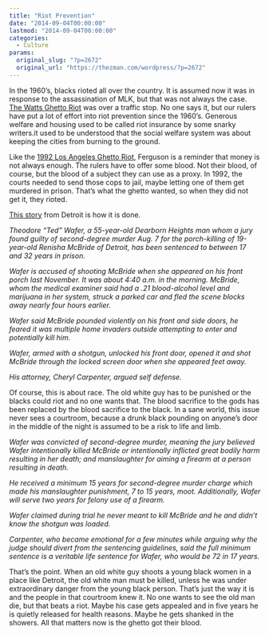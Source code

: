 ```yaml
---
title: "Riot Prevention"
date: "2014-09-04T00:00:00"
lastmod: "2014-09-04T00:00:00"
categories:
  - Culture
params:
  original_slug: "?p=2672"
  original_url: "https://thezman.com/wordpress/?p=2672"
---
```


In the 1960’s, blacks rioted all over the country. It is assumed now it
was in response to the assassination of MLK, but that was not always the
case. <a href="http://en.wikipedia.org/wiki/Watts_Riots"
rel="noopener noreferrer" target="_blank">The Watts Ghetto Riot</a> was
over a traffic stop. No one says it, but our rulers have put a lot of
effort into riot prevention since the 1960’s. Generous welfare and
housing used to be called riot insurance by some snarky writers.it used
to be understood that the social welfare system was about keeping the
cities from burning to the ground.

Like the <a href="http://en.wikipedia.org/wiki/1992_Los_Angeles_riots"
rel="noopener noreferrer" target="_blank">1992 Los Angeles Ghetto
Riot</a>, Ferguson is a reminder that money is not always enough. The
rulers have to offer some blood. Not their blood, of course, but the
blood of a subject they can use as a proxy. In 1992, the courts needed
to send those cops to jail, maybe letting one of them get murdered in
prison. That’s what the ghetto wanted, so when they did not get it, they
rioted.

<a
href="http://www.mlive.com/news/detroit/index.ssf/2014/09/live_updates_sentencing_of_ren.html"
rel="noopener noreferrer" target="_blank">This story</a> from Detroit is
how it is done.

*Theodore “Ted” Wafer, a 55-year-old Dearborn Heights man whom a jury
found guilty of second-degree murder Aug. 7 for the porch-killing of
19-year-old Renisha McBride of Detroit, has been sentenced to between 17
and 32 years in prison.*

*Wafer is accused of shooting McBride when she appeared on his front
porch last November. It was about 4:40 a.m. in the morning. McBride,
whom the medical examiner said had a .21 blood-alcohol level and
marijuana in her system, struck a parked car and fled the scene blocks
away nearly four hours earlier.*

*Wafer said McBride pounded violently on his front and side doors, he
feared it was multiple home invaders outside attempting to enter and
potentially kill him.*

*Wafer, armed with a shotgun, unlocked his front door, opened it and
shot McBride through the locked screen door when she appeared feet
away.*

*His attorney, Cheryl Carpenter, argued self defense.*

Of course, this is about race. The old white guy has to be punished or
the blacks could riot and no one wants that. The blood sacrifice to the
gods has been replaced by the blood sacrifice to the black. In a sane
world, this issue never sees a courtroom, because a drunk black pounding
on anyone’s door in the middle of the night is assumed to be a risk to
life and limb.

*Wafer was convicted of second-degree murder, meaning the jury believed
Wafer intentionally killed McBride or intentionally inflicted great
bodily harm resulting in her death; and manslaughter for aiming a
firearm at a person resulting in death.*

*He received a minimum 15 years for second-degree murder charge which
made his manslaughter punishment, 7 to 15 years, moot. Additionally,
Wafer will serve two years for felony use of a firearm.*

*Wafer claimed during trial he never meant to kill McBride and he and
didn’t know the shotgun was loaded.*

*Carpenter, who became emotional for a few minutes while arguing why the
judge should divert from the sentencing guidelines, said the full
minimum sentence is a veritable life sentence for Wafer, who would be 72
in 17 years.*

That’s the point. When an old white guy shoots a young black women in a
place like Detroit, the old white man must be killed, unless he was
under extraordinary danger from the young black person. That’s just the
way it is and the people in that courtroom knew it. No one wants to see
the old man die, but that beats a riot. Maybe his case gets appealed and
in five years he is quietly released for health reasons. Maybe he gets
shanked in the showers. All that matters now is the ghetto got their
blood.
